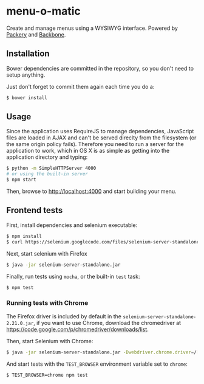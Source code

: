 menu-o-matic
============

Create and manage menus using a WYSIWYG interface. Powered by [Packery](http://packery.metafizzy.co/) and [Backbone](backbonejs.org).

## Installation

Bower dependencies are committed in the repository, so you don't need to setup anything.

Just don't forget to commit them again each time you do a:

```sh
$ bower install
```

## Usage

Since the application uses RequireJS to manage dependencies, JavaScript files are loaded in AJAX and can't be served direclty from the filesystem (or the same origin policy fails). Therefore you need to run a server for the application to work, which in OS X is as simple as getting into the application directory and typing:

```sh
$ python -m SimpleHTTPServer 4000
# or using the built-in server
$ npm start
```

Then, browse to [http://localhost:4000](http://localhost:4000) and start building your menu.

##  Frontend tests

First, install dependencies and selenium executable:

```sh
$ npm install
$ curl https://selenium.googlecode.com/files/selenium-server-standalone-2.31.0.jar > selenium-server-standalone.jar
```

Next, start selenium with Firefox

```sh
$ java -jar selenium-server-standalone.jar
```

Finally, run tests using `mocha`, or the built-in `test` task:

```sh
$ npm test
```

### Running tests with Chrome

The Firefox driver is included by default in the `selenium-server-standalone-2.21.0.jar`, if you want to use Chrome, download the chromedriver at https://code.google.com/p/chromedriver/downloads/list.

Then, start Selenium with Chrome:
```sh
$ java -jar selenium-server-standalone.jar -Dwebdriver.chrome.driver=/[path-to]/chromedriver
```

And start tests with the `TEST_BROWSER` environment variable set to `chrome`:

```sh
$ TEST_BROWSER=chrome npm test
```
